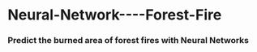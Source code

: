 # Neural-Network----Forest-Fire


### Predict the burned area of forest fires with Neural Networks 
